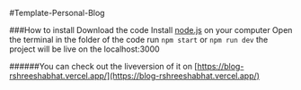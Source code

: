 #Template-Personal-Blog

###How to install
Download the code
Install [node.js](https://nodejs.org/en/download/) on your computer
Open the terminal in the folder of the code
run `npm start` or `npm run dev` 
the project will be live on the localhost:3000 

######You can check out the liveversion of it on [https://blog-rshreeshabhat.vercel.app/](https://blog-rshreeshabhat.vercel.app/)
